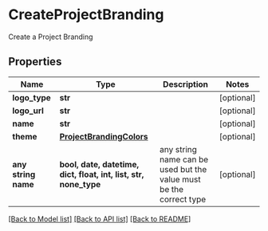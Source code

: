 # CreateProjectBranding

Create a Project Branding

## Properties
Name | Type | Description | Notes
------------ | ------------- | ------------- | -------------
**logo_type** | **str** |  | [optional] 
**logo_url** | **str** |  | [optional] 
**name** | **str** |  | [optional] 
**theme** | [**ProjectBrandingColors**](ProjectBrandingColors.md) |  | [optional] 
**any string name** | **bool, date, datetime, dict, float, int, list, str, none_type** | any string name can be used but the value must be the correct type | [optional]

[[Back to Model list]](../README.md#documentation-for-models) [[Back to API list]](../README.md#documentation-for-api-endpoints) [[Back to README]](../README.md)


